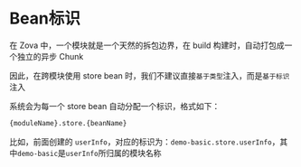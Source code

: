 # Bean标识

在 Zova 中，一个模块就是一个天然的拆包边界，在 build 构建时，自动打包成一个独立的异步 Chunk

因此，在跨模块使用 store bean 时，我们不建议直接`基于类型`注入，而是`基于标识`注入

系统会为每一个 store bean 自动分配一个标识，格式如下：

```bash
{moduleName}.store.{beanName}
```

比如，前面创建的 `userInfo`，对应的标识为：`demo-basic.store.userInfo`，其中`demo-basic`是`userInfo`所归属的模块名称
